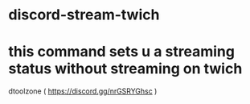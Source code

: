 # discord-stream-twich
# this command sets u a streaming status without streaming on twich
dtoolzone ( https://discord.gg/nrGSRYGhsc )
